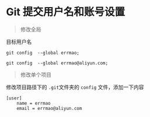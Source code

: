 # Git 提交用户名和账号设置

> 修改全局

目标用户名

```shell
git config  --global errmao;
```

```
git config  --global errmao@aliyun.com;
```

> 修改单个项目

修改项目路径下的 `.git`文件夹的 `config` 文件，添加一下内容

```shell
[user]
    name = errmao
    email = errmao@aliyun.com
```